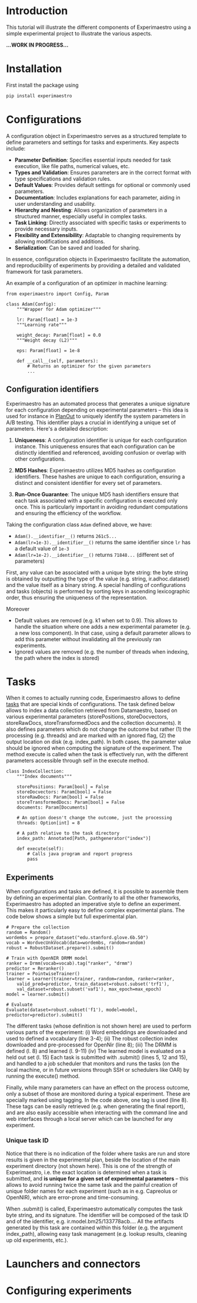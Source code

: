 # Introduction

This tutorial will illustrate the different components of Experimaestro using a simple experimental
project to illustrate the various aspects.

**...WORK IN PROGRESS...**

# Installation

First install the package using

```sh
pip install experimaestro
```

# Configurations

A configuration object in Experimaestro serves as a structured template to define parameters and settings for tasks and experiments. Key aspects include:

- **Parameter Definition**: Specifies essential inputs needed for task execution, like file paths, numerical values, etc.
- **Types and Validation**: Ensures parameters are in the correct format with type specifications and validation rules.
- **Default Values**: Provides default settings for optional or commonly used parameters.
- **Documentation**: Includes explanations for each parameter, aiding in user understanding and usability.
- **Hierarchy and Nesting**: Allows organization of parameters in a structured manner, especially useful in complex tasks.
- **Task Linking**: Directly associated with specific tasks or experiments to provide necessary inputs.
- **Flexibility and Extensibility**: Adaptable to changing requirements by allowing modifications and additions.
- **Serialization**: Can be saved and loaded for sharing.

In essence, configuration objects in Experimaestro facilitate the automation, and reproducibility of experiments by providing a detailed and validated framework for task parameters.

An example of a configuration of an optimizer in machine learning:

```py3
from experimaestro import Config, Param

class Adam(Config):
    """Wrapper for Adam optimizer"""

    lr: Param[float] = 1e-3
    """Learning rate"""

    weight_decay: Param[float] = 0.0
    """Weight decay (L2)"""

    eps: Param[float] = 1e-8

    def __call__(self, parameters):
        # Returns an optimizer for the given parameters
        ...
```

## Configuration identifiers


Experimaestro has an automated process that generates a unique signature for
each configuration depending on experimental parameters – this idea is used for
instance in [PlanOut](https://github.com/facebookarchive/planout) to uniquely
identify the system parameters in A/B testing. This identifier plays a crucial
in identifying a unique set of parameters. Here's a detailed description:

1. **Uniqueness**: A configuration identifier is unique for each configuration
   instance. This uniqueness ensures that each configuration can be distinctly
   identified and referenced, avoiding confusion or overlap with other
   configurations.

1. **MD5 Hashes**: Experimaestro utilizes MD5 hashes as configuration
    identifiers. These hashes are unique to each configuration, ensuring a
    distinct and consistent identifier for every set of parameters.

1. **Run-Once Guarantee**: The unique MD5 hash identifiers ensure that each task
   associated with a specific configuration is executed only once. This is
   particularly important in avoiding redundant computations and ensuring the
   efficiency of the workflow.

Taking the configuration class `Adam` defined above, we have:

- `Adam().__identifier__()` returns `261c5...`
- `Adam(lr=1e-3).__identifier__()` returns the same identifier since `lr` has a default value of `1e-3`
- `Adam(lr=1e-2).__identifier__()` returns `71848...` (different set of parameters)


First, any value can be
associated with a unique byte string: the byte string is obtained by outputting
the type of the value (e.g. string, ir.adhoc.dataset) and the value itself as a
binary string. A special handling of configurations and tasks (objects) is
performed by sorting keys in ascending lexicographic order, thus ensuring the
uniqueness of the representation.

 Moreover

- Default values are removed (e.g. k1 when set to 0.9). This allows to
  handle the situation where one adds a new experimental parameter
  (e.g. a new loss component). In that case, using a default parameter
  allows to add this parameter without invalidating all the previously
  ran experiments.
- Ignored values are removed (e.g. the number of threads when
  indexing, the path where the index is stored)


# Tasks

When it comes to actually running code, Experimaestro allows to define
[tasks](./experiments/task.md) that are special kinds of configurations. The task defined below
allows to index a data collection retrieved from
Datamaestro, based on various experimental parameters (storePositions,
storeDocvectors, storeRawDocs, storeTransformedDocs and the collection
documents). It also defines parameters which do not change the outcome
but rather (1) the processing (e.g. threads) and are marked with an
ignored flag, (2) the output location on disk (e.g. index_path). In
both cases, the parameter value should be ignored when computing the
signature of the experiment. The method execute is called when the task
is effectively run, with the different parameters accessible through
self in the execute method.

```py3
class IndexCollection:
    """Index documents"""

    storePositions: Param[bool] = False
    storeDocvectors: Param[bool] = False
    storeRawDocs: Param[bool] = False
    storeTransformedDocs: Param[bool] = False
    documents: Param[Documents]

    # An option doesn't change the outcome, just the processing
    threads: Option[int] = 8

    # A path relative to the task directory
    index_path: Annotated[Path, pathgenerator("index")]

    def execute(self):
        # Calls java program and report progress
        pass
```


## Experiments


When configurations and tasks are defined, it is possible to assemble
them by defining an experimental plan. Contrarily to all the other
frameworks, Experimaestro has adopted an imperative style to define an
experiment. This makes it particularly easy to define complex
experimental plans. The code below shows a simple
but full experimental plan.

```py3
# Prepare the collection
random = Random()
wordembs = prepare_dataset("edu.stanford.glove.6b.50")
vocab = WordvecUnkVocab(data=wordembs, random=random)
robust = RobustDataset.prepare().submit()

# Train with OpenNIR DRMM model
ranker = Drmm(vocab=vocab).tag("ranker", "drmm")
predictor = Reranker()
trainer = PointwiseTrainer()
learner = Learner(trainer=trainer, random=random, ranker=ranker,
    valid_pred=predictor, train_dataset=robust.subset('trf1'),
    val_dataset=robust.subset('vaf1'), max_epoch=max_epoch)
model = learner.submit()

# Evaluate
Evaluate(dataset=robust.subset('f1'), model=model, predictor=predictor).submit()
```

The different tasks (whose definition is not
shown here) are used to perform various parts of the experiment:
(i) Word embeddings are downloaded and used to defined a vocabulary
(line 3-4); (ii) The robust collection index downloaded and
pre-processed for OpenNir (line 8); (iii) The DRMM is defined (l. 8) and
learned (l. 9-11) (iv) The learned model is evaluated on a held out set
(l. 15) Each task is submitted with .submit() (lines 5, 12 and 15), and
handled to a job scheduler that monitors and runs the tasks (on the
local machine, or in future versions through SSH or schedulers like OAR)
by running the execute() method.

Finally, while many parameters can have an effect on the process
outcome, only a subset of those are monitored during a typical
experiment. These are specially marked using tagging. In the code above,
one tag is used (line 8). These tags can be easily retrieved (e.g. when
generating the final report), and are also easily accessible when
interacting with the command line and web interfaces through a local
server which can be launched for any experiment.

### Unique task ID

Notice that there is no indication of the folder where tasks are run and
store results is given in the experimental plan, beside the location of
the main experiment directory (not shown here). This is one of the
strength of Experimaestro, i.e. the exact location is determined when a
task is submitted, and **is unique for a given set of experimental
parameters** – this allows to avoid running twice the same task and the
painful creation of unique folder names for each experiment (such as in
e.g. Capreolus or OpenNIR), which are error-prone and time-consuming.

When .submit() is called, Experimaestro automatically computes the task
byte string, and its signature. The identifier will be composed of the
task ID and of the identifier, e.g. ir.model.bm25/133778acb.... All the
artifacts generated by this task are contained within this folder (e.g.
the argument index_path), allowing easy task management (e.g. lookup
results, cleaning up old experiments, etc.).

# Launchers and connectors

# Configuring experiments
